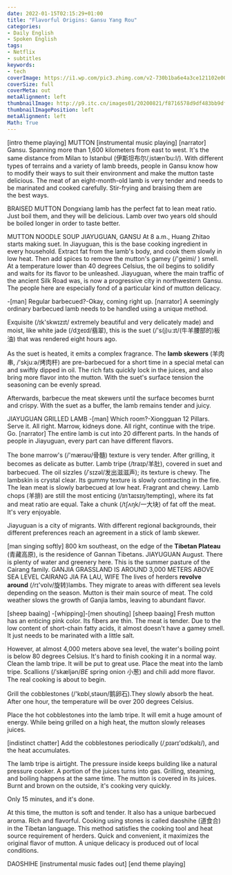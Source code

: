 ```yaml
---
date: 2022-01-15T02:15:29+01:00
title: "Flavorful Origins: Gansu Yang Rou"
categories:
- Daily English
- Spoken English
tags:
- Netflix
- subtitles
keywords:
- tech
coverImage: https://i1.wp.com/pic3.zhimg.com/v2-730b1ba6e4a3ce121102e00eddea12e9_r.jpg
coverSize: full
coverMeta: out
metaAlignment: left
thumbnailImage: http://p9.itc.cn/images01/20200821/f8716578d9df483bb9df68fd39a5545d.jpeg
thumbnailImagePosition: left
metaAlignment: left
Math: True
---
```


<!--more-->
[intro theme playing]
MUTTON
[instrumental music playing]
[narrator] Gansu. Spanning more than 1,600 kilometers from east to west.
It's the same distance from Milan to Istanbul (伊斯坦布尔/ˌistænˈbu:l/).
With different types of terrains and a variety of lamb breeds, people in Gansu know how to modify their ways to suit their environment and make the mutton taste delicious.
The meat of an eight-month-old lamb is very tender and needs to be marinated and cooked carefully.
Stir-frying and braising them are the best ways.

BRAISED MUTTON
Dongxiang lamb has the perfect fat to lean meat ratio.
Just boil them, and they will be delicious.
Lamb over two years old should be boiled longer in order to taste better.

MUTTON NOODLE SOUP
JIAYUGUAN, GANSU
At 8 a.m., Huang Zhitao starts making suet.
In Jiayuguan, this is the base cooking ingredient in every household.
Extract fat from the lamb's body, and cook them slowly in low heat.
Then add spices to remove the mutton's gamey (/'ɡeimi/
) smell.
At a temperature lower than 40 degrees Celsius, the oil begins to solidify and waits for its flavor to be unleashed.
Jiayuguan, where the main traffic of the ancient Silk Road was, is now a progressive city in northwestern Gansu.
The people here are especially fond of a particular kind of mutton delicacy.

-[man] Regular barbecued?-Okay, coming right up.
[narrator] A seemingly ordinary barbecued lamb needs to be handled using a unique method.

Exquisite (/ɪk'skwɪzɪt/ extremely beautiful and very delicately made) and moist, like white jade (/dʒeɪd/翡翠), this is the suet  (/'s(j)uːɪt/(牛羊腰部的)板油) that was rendered eight hours ago.

As the suet is heated, it emits a complex fragrance.
The **lamb skewers** (羊肉串, /'skjuːə/烤肉杆) are pre-barbecued for a short time in a special metal can and swiftly dipped in oil.
The rich fats quickly lock in the juices, and also bring more flavor into the mutton.
With the suet's surface tension the seasoning can be evenly spread.

Afterwards, barbecue the meat skewers until the surface becomes burnt and crispy.
With the suet as a buffer, the lamb remains tender and juicy.

JIAYUGUAN GRILLED LAMB
-[man] Which room?-Xiongguan 12 Pillars. Serve it.
All right. Marrow, kidneys done.
All right, continue with the tripe. Go.
[narrator] The entire lamb is cut into  20 different parts.
In the hands of people in Jiayuguan, every part can have different flavors.

The bone marrow's (/'mærəʊ/骨髓) texture is very tender.
After grilling, it becomes as delicate as butter.
Lamb tripe (/traɪp/羊肚), covered in suet and barbecued.
The oil sizzles (/ˈsɪzəl/发出滋滋声); its texture is chewy.
The lambskin is crystal clear.
Its gummy texture is slowly contracting in the fire.
The lean meat is slowly barbecued at low heat. Fragrant and chewy.
Lamb chops (羊排) are still the most enticing (/ɪnˈtaɪsɪŋ/tempting), where its fat and meat ratio are equal.
Take a chunk (/tʃʌŋk/一大块) of fat off the meat.
It's very enjoyable.

Jiayuguan is a city of migrants.
With different regional backgrounds, their different preferences reach an agreement in a stick of lamb skewer.

[man singing softly]
800 km southeast, on the edge of the **Tibetan Plateau** (青藏高原), is the residence of Gannan Tibetans.
JIAYUGUAN
August.
There is plenty of water and greenery here.
This is the summer pasture of the Cairang family.
GANJIA GRASSLAND IS AROUND 3,000 METERS ABOVE SEA LEVEL
CAIRANG JIA
FA LAU, WIFE
The lives of herders **revolve around** (/rɪ'vɒlv/旋转)lambs.
They migrate to areas with different sea levels depending on the season.
Mutton is their main source of meat.
The cold weather slows the growth of Ganjia lambs, leaving to abundant flavor.

[sheep baaing]
-[whipping]-[men shouting]
[sheep baaing]
Fresh mutton has an enticing pink color.
Its fibers are thin.
The meat is tender.
Due to the low content of short-chain fatty acids, it almost doesn't have a gamey smell.
It just needs to be marinated with a little salt.

However, at almost 4,000 meters above sea level, the water's boiling point is below 80 degrees Celsius.
It's hard to finish cooking it in a normal way.
Clean the lamb tripe.
It will be put to great use.
Place the meat into the lamb tripe.
Scallions (/ˈskæljən/*BE* spring onion 小葱) and chili add more flavor.
The real cooking is about to begin.

Grill the cobblestones (/'kɒbl,stəʊn/鹅卵石).They slowly absorb the heat.
After one hour, the temperature will be over 200 degrees Celsius.

Place the hot cobblestones into the lamb tripe.
It will emit a huge amount of energy.
While being grilled on a high heat, the mutton slowly releases juices.

[indistinct chatter]
Add the cobblestones periodically (/ˌpɪərɪ'ɒdɪkəlɪ/),
and the heat accumulates.

The lamb tripe is airtight.
The pressure inside keeps building like a natural pressure cooker.
A portion of the juices turns into gas.
Grilling, steaming, and boiling happens at the same time.
The mutton is covered in its juices.
Burnt and brown on the outside, it's cooking very quickly.

Only 15 minutes, and it's done.

At this time, the mutton is soft and tender.
It also has a unique barbecued aroma.
Rich and flavorful.
Cooking using stones is called daoshihe (道食合) in the Tibetan language.
This method satisfies the cooking tool and heat source requirement of herders.
Quick and convenient, it maximizes the original flavor of mutton.
A unique delicacy is produced out of local conditions.

DAOSHIHE
[instrumental music fades out]
[end theme playing]
